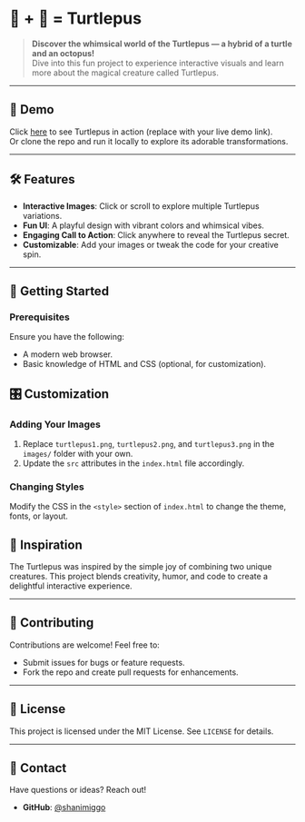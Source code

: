 
# 🐢 + 🐙 = Turtlepus

> **Discover the whimsical world of the Turtlepus — a hybrid of a turtle and an octopus!**  
Dive into this fun project to experience interactive visuals and learn more about the magical creature called Turtlepus.

---

## 🎨 Demo
Click [here](https://shanimiggo.github.io/turtlepus/) to see Turtlepus in action (replace with your live demo link).  
Or clone the repo and run it locally to explore its adorable transformations.

---

## 🛠 Features
- **Interactive Images**: Click or scroll to explore multiple Turtlepus variations.
- **Fun UI**: A playful design with vibrant colors and whimsical vibes.
- **Engaging Call to Action**: Click anywhere to reveal the Turtlepus secret.
- **Customizable**: Add your images or tweak the code for your creative spin.

---

## 🚀 Getting Started

### Prerequisites
Ensure you have the following:
- A modern web browser.
- Basic knowledge of HTML and CSS (optional, for customization).


## 🎛 Customization

### Adding Your Images
1. Replace `turtlepus1.png`, `turtlepus2.png`, and `turtlepus3.png` in the `images/` folder with your own.
2. Update the `src` attributes in the `index.html` file accordingly.

### Changing Styles
Modify the CSS in the `<style>` section of `index.html` to change the theme, fonts, or layout.

## 🌟 Inspiration
The Turtlepus was inspired by the simple joy of combining two unique creatures. This project blends creativity, humor, and code to create a delightful interactive experience.

---

## 🤝 Contributing

Contributions are welcome! Feel free to:
- Submit issues for bugs or feature requests.
- Fork the repo and create pull requests for enhancements.

---

## 📜 License
This project is licensed under the MIT License. See `LICENSE` for details.

---

## 💬 Contact
Have questions or ideas? Reach out!  
- **GitHub**: [@shanimiggo](https://github.com/shanimiggo)  
